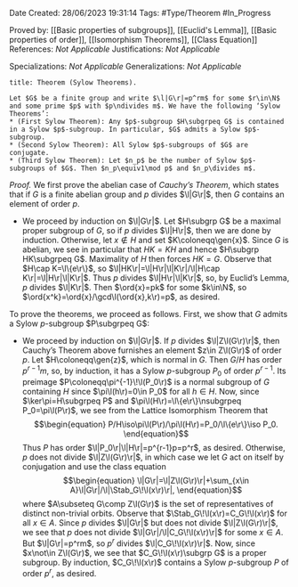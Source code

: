 <div class="topSpace"></div>

Date Created: 28/06/2023 19:31:14
Tags: #Type/Theorem #In_Progress

Proved by: [[Basic properties of subgroups]], [[Euclid's Lemma]], [[Basic properties of order]], [[Isomorphism Theorems]], [[Class Equation]]
References: <i>Not Applicable</i>
Justifications: <i>Not Applicable</i>

Specializations: <i>Not Applicable</i>
Generalizations: <i>Not Applicable</i>

``` ad-Theorem
title: Theorem (Sylow Theorems).

Let $G$ be a finite group and write $\l|G\r|=p^rm$ for some $r\in\N$ and some prime $p$ with $p\ndivides m$. We have the following ‘Sylow Theorems’:
* (First Sylow Theorem): Any $p$-subgroup $H\subgrpeq G$ is contained in a Sylow $p$-subgroup. In particular, $G$ admits a Sylow $p$-subgroup.
* (Second Sylow Theorem): All Sylow $p$-subgroups of $G$ are conjugate.
* (Third Sylow Theorem): Let $n_p$ be the number of Sylow $p$-subgroups of $G$. Then $n_p\equiv1\mod p$ and $n_p\divides m$.

```

<i>Proof.</i> We first prove the abelian case of <i>Cauchy’s Theorem</i>, which states that if $G$ is a finite abelian group and $p$ divides $\l|G\r|$, then $G$ contains an element of order $p$.
* We proceed by induction on $\l|G\r|$. Let $H\subgrp G$ be a maximal proper subgroup of $G$, so if $p$ divides $\l|H\r|$, then we are done by induction. Otherwise, let $x\not\in H$ and set $K\coloneqq\gen{x}$. Since $G$ is abelian, we see in particular that $HK=KH$ and hence $H\subgrp HK\subgrpeq G$. Maximality of $H$ then forces $HK=G$. Observe that $H\cap K=\l\{e\r\}$, so $\l|HK\r|=\l|H\r|\l|K\r|/\l|H\cap K\r|=\l|H\r|\l|K\r|$. Thus $p$ divides $\l|H\r|\l|K\r|$, so, by Euclid’s Lemma, $p$ divides $\l|K\r|$. Then $\ord{x}=pk$ for some $k\in\N$, so $\ord{x^k}=\ord{x}/\gcd\l(\ord{x},k\r)=p$, as desired.

To prove the theorems, we proceed as follows. First, we show that $G$ admits a Sylow $p$-subgroup $P\subgrpeq G$:
* We proceed by induction on $\l|G\r|$. If $p$ divides $\l|Z\l(G\r)\r|$, then Cauchy’s Theorem above furnishes an element $z\in Z\l(G\r)$ of order $p$. Let $H\coloneqq\gen{z}$, which is normal in $G$. Then $G/H$ has order $p^{r-1}m$, so, by induction, it has a Sylow $p$-subgroup $P_0$ of order $p^{r-1}$. Its preimage $P\coloneqq\pi^{-1}\!\l(P_0\r)$ is a normal subgroup of $G$ containing $H$ since $\pi\l(h\r)=0\in P_0$ for all $h\in H$. Now, since $\ker\pi=H\subgrpeq P$ and $\pi\l(H\r)=\l\{e\r\}\nsubgrpeq P_0=\pi\l(P\r)$, we see from the Lattice Isomorphism Theorem that
$$\begin{equation}
    P/H\iso\pi\l(P\r)/\pi\l(H\r)=P_0/\l\{e\r\}\iso P_0.
\end{equation}$$
Thus $P$ has order $\l|P_0\r|\l|H\r|=p^{r-1}p=p^r$, as desired. Otherwise, $p$ does not divide $\l|Z\l(G\r)\r|$, in which case we let $G$ act on itself by conjugation and use the class equation
$$\begin{equation}
    \l|G\r|=\l|Z\l(G\r)\r|+\sum_{x\in A}\l|G\r|/\l|\Stab_G\!\l(x\r)\r|,
\end{equation}$$
where $A\subseteq G\comp Z\l(G\r)$ is the set of representatives of distinct non-trivial orbits. Observe that $\Stab_G\!\l(x\r)=C_G\!\l(x\r)$ for all $x\in A$. Since $p$ divides $\l|G\r|$ but does not divide $\l|Z\l(G\r)\r|$, we see that $p$ does not divide $\l|G\r|/\l|C_G\!\l(x\r)\r|$ for some $x\in A$. But $\l|G\r|=p^rm$, so $p^r$ divides $\l|C_G\!\l(x\r)\r|$. Now, since $x\not\in Z\l(G\r)$, we see that $C_G\!\l(x\r)\subgrp G$ is a proper subgroup. By induction, $C_G\!\l(x\r)$ contains a Sylow $p$-subgroup $P$ of order $p^r$, as desired.
